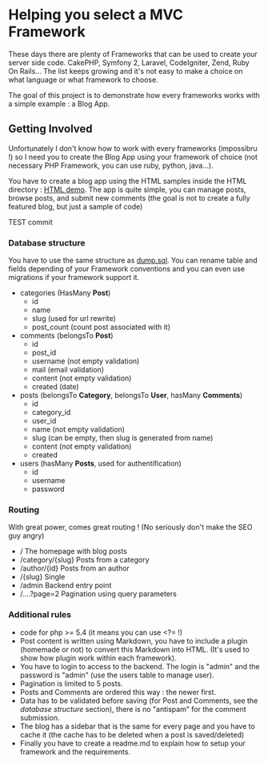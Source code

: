
# Helping you select a MVC Framework

These days there are plenty of Frameworks that can be used to create your server side code. CakePHP, Symfony 2, Laravel, CodeIgniter, Zend, Ruby On Rails... The list keeps growing and it's not easy to make a choice on what language or what framework to choose.

The goal of this project is to demonstrate how every frameworks works with a simple example : a Blog App.

## Getting Involved

Unfortunately I don't know how to work with every frameworks (impossibru !) so I need you to create the Blog App using your framework of choice (not necessary PHP Framework, you can use ruby, python, java...).

You have to create a blog app using the HTML samples inside the HTML directory : [HTML demo](https://rawgithub.com/Grafikart/blogmvc/master/HTML/index.html). The app is quite simple, you can manage posts, browse posts, and submit new comments (the goal is not to create a fully featured blog, but just a sample of code)

TEST commit

### Database structure

You have to use the same structure as [dump.sql](https://raw.github.com/Grafikart/blogmvc/master/dump.sql). You can rename table and fields depending of your Framework conventions and you can even use migrations if your framework support it.

* categories (HasMany **Post**)
	* id
	* name
	* slug (used for url rewrite)
	* post_count (count post associated with it)
* comments (belongsTo **Post**)
	* id
	* post_id
	* username  (not empty validation)
	* mail 		(email validation)
	* content 	(not empty validation)
	* created   (date)
* posts (belongsTo **Category**, belongsTo **User**, hasMany **Comments**)
	* id
	* category_id
	* user_id
	* name		(not empty validation)
	* slug 		(can be empty, then slug is generated from name)
	* content	(not empty validation)
	* created
* users (hasMany **Posts**, used for authentification)
	* id
	* username
	* password

### Routing

With great power, comes great routing ! (No seriously don't make the SEO guy angry)

* /   					The homepage with blog posts
* /category/{slug}    	Posts from a category
* /author/{id}			Posts from an author
* /{slug}				Single
* /admin				Backend entry point
* /....?page=2 			Pagination using query parameters


### Additional rules

* code for php >= 5.4 (it means you can use <?= !)
* Post content is written using Markdown, you have to include a plugin (homemade or not) to convert this Markdown into HTML. (It's used to show how plugin work within each framework).
* You have to login to access to the backend. The login is "admin" and the password is "admin" (use the users table to manage user).
* Pagination is limited to 5 posts.
* Posts and Comments are ordered this way : the newer first.
* Data has to be validated before saving (for Post and Comments, see the *database structure* section), there is no "antispam" for the comment submission.
* The blog has a sidebar that is the same for every page and you have to cache it (the cache has to be deleted when a post is saved/deleted)
* Finally you have to create a readme.md to explain how to setup your framework and the requirements.
